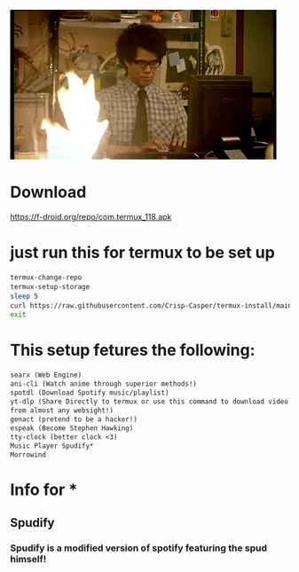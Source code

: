 ![IM TRYING!!!](/assets/images/program.gif)
# Download
https://f-droid.org/repo/com.termux_118.apk
# just run this for termux to be set up
```sh
termux-change-repo
termux-setup-storage
sleep 5
curl https://raw.githubusercontent.com/Crisp-Casper/termux-install/main/install.sh | bash 
exit
```
# This setup fetures the following:
```
searx (Web Engine)
ani-cli (Watch anime through superior methods!)
spotdl (Download Spotify music/playlist)
yt-dlp (Share Directly to termux or use this command to download video from almost any websight!)
genact (pretend to be a hacker!)
espeak (Become Stephen Hawking)
tty-clock (better clock <3)
Music Player Spudify*
Morrowind
```
# Info for *
## Spudify
### Spudify is a modified version of spotify featuring the spud himself!
